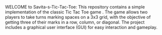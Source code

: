 WELCOME to Savita-s-Tic-Tac-Toe:
This repository contains a simple implementation of the classic Tic Tac Toe game . The game allows two players to take turns marking spaces on a 3x3 grid, with the objective of getting three of their marks in a row, column, or diagonal. The project includes a graphical user interface (GUI) for easy interaction and gameplay.
